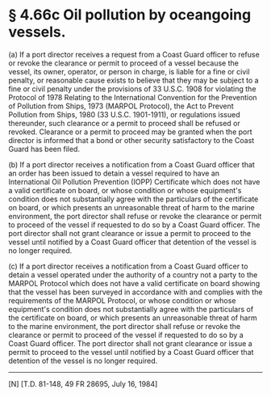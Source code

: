 # § 4.66c   Oil pollution by oceangoing vessels.

(a) If a port director receives a request from a Coast Guard officer to refuse or revoke the clearance or permit to proceed of a vessel because the vessel, its owner, operator, or person in charge, is liable for a fine or civil penalty, or reasonable cause exists to believe that they may be subject to a fine or civil penalty under the provisions of 33 U.S.C. 1908 for violating the Protocol of 1978 Relating to the International Convention for the Prevention of Pollution from Ships, 1973 (MARPOL Protocol), the Act to Prevent Pollution from Ships, 1980 (33 U.S.C. 1901-1911), or regulations issued thereunder, such clearance or a permit to proceed shall be refused or revoked. Clearance or a permit to proceed may be granted when the port director is informed that a bond or other security satisfactory to the Coast Guard has been filed.


(b) If a port director receives a notification from a Coast Guard officer that an order has been issued to detain a vessel required to have an International Oil Pollution Prevention (IOPP) Certificate which does not have a valid certificate on board, or whose condition or whose equipment's condition does not substantially agree with the particulars of the certificate on board, or which presents an unreasonable threat of harm to the marine environment, the port director shall refuse or revoke the clearance or permit to proceed of the vessel if requested to do so by a Coast Guard officer. The port director shall not grant clearance or issue a permit to proceed to the vessel until notified by a Coast Guard officer that detention of the vessel is no longer required.


(c) If a port director receives a notification from a Coast Guard officer to detain a vessel operated under the authority of a country not a party to the MARPOL Protocol which does not have a valid certificate on board showing that the vessel has been surveyed in accordance with and complies with the requirements of the MARPOL Protocol, or whose condition or whose equipment's condition does not substantially agree with the particulars of the certificate on board, or which presents an unreasonable threat of harm to the marine environment, the port director shall refuse or revoke the clearance or permit to proceed of the vessel if requested to do so by a Coast Guard officer. The port director shall not grant clearance or issue a permit to proceed to the vessel until notified by a Coast Guard officer that detention of the vessel is no longer required.



---

[N] [T.D. 81-148, 49 FR 28695, July 16, 1984]




